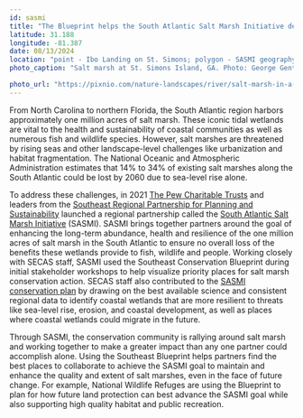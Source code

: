 ```yaml
---
id: sasmi
title: "The Blueprint helps the South Atlantic Salt Marsh Initiative develop a regional conservation plan"
latitude: 31.188
longitude: -81.387
date: 08/13/2024
location: "point - Ibo Landing on St. Simons; polygon - SASMI geography"
photo_caption: "Salt marsh at St. Simons Island, GA. Photo: George Gentry, USFWS."

photo_url: "https://pixnio.com/nature-landscapes/river/salt-marsh-in-a-tidal-river-estuary"
---
```


From North Carolina to northern Florida, the South Atlantic region harbors approximately one million acres of salt marsh. These iconic tidal wetlands are vital to the health and sustainability of coastal communities as well as numerous fish and wildlife species. However, salt marshes are threatened by rising seas and other landscape-level challenges like urbanization and habitat fragmentation. The National Oceanic and Atmospheric Administration estimates that 14% to 34% of existing salt marshes along the South Atlantic could be lost by 2060 due to sea-level rise alone.


To address these challenges, in 2021 [The Pew Charitable Trusts](https://www.pewtrusts.org/en/research-and-analysis/articles/2021/07/12/how-southeast-stakeholders-are-safeguarding-salt-marshes) and leaders from the [Southeast Regional Partnership for Planning and Sustainability](https://serppas.org/) launched a regional partnership called the [South Atlantic Salt Marsh Initiative](https://marshforward.org/) (SASMI). SASMI brings together partners around the goal of enhancing the long-term abundance, health and resilience of the one million acres of salt marsh in the South Atlantic to ensure no overall loss of the benefits these wetlands provide to fish, wildlife and people. Working closely with SECAS staff, SASMI used the Southeast Conservation Blueprint during initial stakeholder workshops to help visualize priority places for salt marsh conservation action. SECAS staff also contributed to the [SASMI conservation plan](https://marshforward.org/sasmi-plan/) by drawing on the best available science and consistent regional data to identify coastal wetlands that are more resilient to threats like sea-level rise, erosion, and coastal development, as well as places where coastal wetlands could migrate in the future.


Through SASMI, the conservation community is rallying around salt marsh and working together to make a greater impact than any one partner could accomplish alone. Using the Southeast Blueprint helps partners find the best places to collaborate to achieve the SASMI goal to maintain and enhance the quality and extent of salt marshes, even in the face of future change. For example, National Wildlife Refuges are using the Blueprint to plan for how future land protection can best advance the SASMI goal while also supporting high quality habitat and public recreation.

